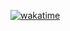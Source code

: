 [![wakatime](https://wakatime.com/badge/user/42bf1ab2-d51c-4493-8af9-9460939e4d18/project/a5258103-c8b1-4c89-b306-acab191e40c2.svg)](https://wakatime.com/badge/user/42bf1ab2-d51c-4493-8af9-9460939e4d18/project/a5258103-c8b1-4c89-b306-acab191e40c2)
